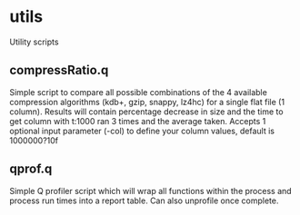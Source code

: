 # utils
Utility scripts

## compressRatio.q
Simple script to compare all possible combinations of the 4 available compression algorithms (kdb+, gzip, snappy, lz4hc) for a single flat file (1 column).
Results will contain percentage decrease in size and the time to get column with t:1000 ran 3 times and the average taken.
Accepts 1 optional input parameter (-col) to define your column values, default is 1000000?10f

## qprof.q
Simple Q profiler script which will wrap all functions within the process and process run times into a report table. Can also unprofile once complete.
